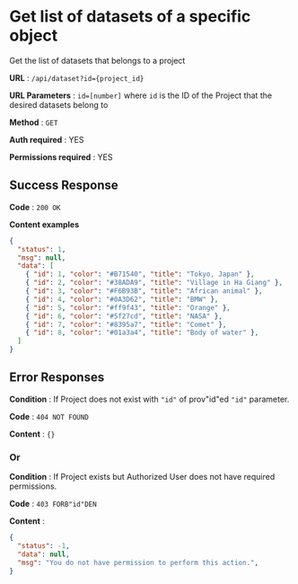 # Get list of datasets of a specific object

Get the list of datasets that belongs to a project

**URL** : `/api/dataset?id={project_id}`

**URL Parameters** : `id=[number]` where `id` is the ID of the Project that the desired datasets belong to

**Method** : `GET`

**Auth required** : YES

**Permissions required** : YES

## Success Response

**Code** : `200 OK`

**Content examples**

```json
{
  "status": 1,
  "msg": null,
  "data": [
    { "id": 1, "color": "#B71540", "title": "Tokyo, Japan" },
    { "id": 2, "color": "#38ADA9", "title": "Village in Ha Giang" },
    { "id": 3, "color": "#F6B93B", "title": "African animal" },
    { "id": 4, "color": "#0A3D62", "title": "BMW" },
    { "id": 5, "color": "#ff9f43", "title": "Orange" },
    { "id": 6, "color": "#5f27cd", "title": "NASA" },
    { "id": 7, "color": "#8395a7", "title": "Comet" },
    { "id": 8, "color": "#01a3a4", "title": "Body of water" },
  ]
}
```

## Error Responses

**Condition** : If Project does not exist with `"id"` of prov"id"ed `"id"` parameter.

**Code** : `404 NOT FOUND`

**Content** : `{}`

### Or

**Condition** : If Project exists but Authorized User does not have required
permissions.

**Code** : `403 FORB"id"DEN`

**Content** :

```json
{
  "status": -1,
  "data": null,
  "msg": "You do not have permission to perform this action.",
}
```
